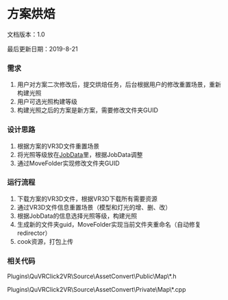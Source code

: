 # 方案烘焙

文档版本：1.0 

最后更新日期：2019-8-21

### 需求

1. 用户对方案二次修改后，提交烘焙任务，后台根据用户的修改重置场景，重新构建光照
2. 用户可选光照构建等级
3. 构建光照之后的方案是新方案，需要修改文件夹GUID

### 设计思路

1. 根据方案的VR3D文件重置场景
2. 将光照等级放在[JobData](../shu-ju-zu-zhi/jobdata-zu-zhi.md#fang-an-hong-bei-jobdata)里，根据JobData调整
3. 通过MoveFolder实现修改文件夹GUID

### 运行流程

1. 下载方案的VR3D文件，根据VR3D下载所有需要资源
2. 通过VR3D文件信息重置场景（模型和灯光的增、删、改）
3. 根据JobData的信息选择光照等级，构建光照
4. 生成新的文件夹guid，MoveFolder实现当前文件夹重命名（自动修复redirector）
5. cook资源，打包上传

### 相关代码

Plugins\QuVRClick2VR\Source\AssetConvert\Public\Map\\*.h

Plugins\QuVRClick2VR\Source\AssetConvert\Private\Map\\*.cpp

